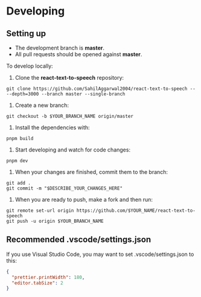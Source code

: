 # Developing

## Setting up

- The development branch is **master**.
- All pull requests should be opened against **master**.

To develop locally:

1. Clone the **react-text-to-speech** repository:

```
git clone https://github.com/SahilAggarwal2004/react-text-to-speech -- --depth=3000 --branch master --single-branch
```

1. Create a new branch:

```
git checkout -b $YOUR_BRANCH_NAME origin/master
```

1. Install the dependencies with:

```
pnpm build
```

1. Start developing and watch for code changes:

```
pnpm dev
```

1. When your changes are finished, commit them to the branch:

```
git add .
git commit -m "$DESCRIBE_YOUR_CHANGES_HERE"
```

1. When you are ready to push, make a fork and then run:

```
git remote set-url origin https://github.com/$YOUR_NAME/react-text-to-speech
git push -u origin $YOUR_BRANCH_NAME
```

## Recommended .vscode/settings.json

If you use Visual Studio Code, you may want to set .vscode/settings.json to this:

```json
{
  "prettier.printWidth": 180,
  "editor.tabSize": 2
}
```
